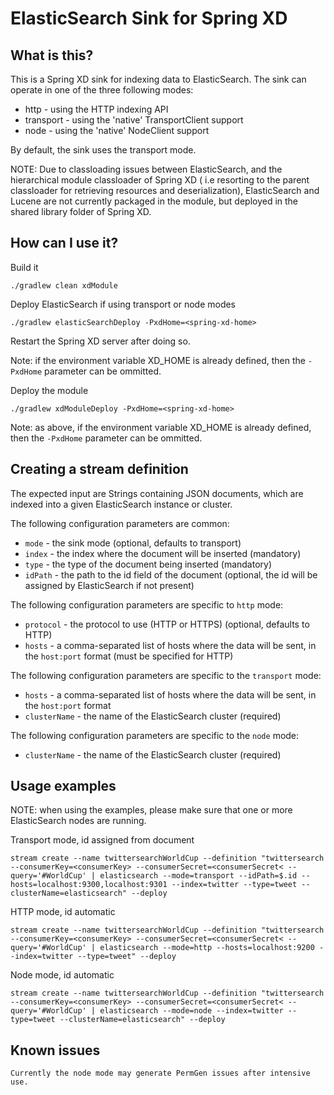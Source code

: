 ElasticSearch Sink for Spring XD
================================

What is this?
-------------

This is a Spring XD sink for indexing data to ElasticSearch. The sink can operate in one of the three following modes:

- http - using the HTTP indexing API
- transport - using the 'native' TransportClient support
- node - using the 'native' NodeClient support

By default, the sink uses the transport mode.

NOTE: Due to classloading issues between ElasticSearch, and the hierarchical module classloader of Spring XD (
i.e resorting to the parent classloader for retrieving resources and deserialization), ElasticSearch and Lucene 
are not currently packaged in the module, but deployed in the shared library folder of Spring XD.

How can I use it?
-----------------

Build it

    ./gradlew clean xdModule
    

Deploy ElasticSearch if using transport or node modes

    ./gradlew elasticSearchDeploy -PxdHome=<spring-xd-home>

Restart the Spring XD server after doing so.

Note: if the environment variable XD_HOME is already defined, then the `-PxdHome` parameter can be ommitted.

Deploy the module

    ./gradlew xdModuleDeploy -PxdHome=<spring-xd-home>
    
Note: as above, if the environment variable XD_HOME is already defined, then the `-PxdHome` parameter can be ommitted.

Creating a stream definition
----------------------------

The expected input are Strings containing JSON documents, which are indexed into a given ElasticSearch instance or cluster.

The following configuration parameters are common:

- `mode` - the sink mode (optional, defaults to transport)
- `index` - the index where the document will be inserted (mandatory)
- `type` - the type of the document being inserted (mandatory)
- `idPath` - the path to the id field of the document (optional, the id will be assigned by ElasticSearch if not present)

The following configuration parameters are specific to `http` mode:
- `protocol` - the protocol to use (HTTP or HTTPS) (optional, defaults to HTTP)
- `hosts` - a comma-separated list of hosts where the data will be sent, in the `host:port` format (must be specified for HTTP)

The following configuration parameters are specific to the `transport` mode:
- `hosts` - a comma-separated list of hosts where the data will be sent, in the `host:port` format
- `clusterName` - the name of the ElasticSearch cluster (required)

The following configuration parameters are specific to the `node` mode:
- `clusterName` - the name of the ElasticSearch cluster (required)

Usage examples
--------------

NOTE: when using the examples, please make sure that one or more ElasticSearch nodes are running.

Transport mode, id assigned from document

    stream create --name twittersearchWorldCup --definition "twittersearch --consumerKey=<consumerKey> --consumerSecret=<consumerSecret< --query='#WorldCup' | elasticsearch --mode=transport --idPath=$.id --hosts=localhost:9300,localhost:9301 --index=twitter --type=tweet --clusterName=elasticsearch" --deploy

HTTP mode, id automatic

    stream create --name twittersearchWorldCup --definition "twittersearch --consumerKey=<consumerKey> --consumerSecret=<consumerSecret< --query='#WorldCup' | elasticsearch --mode=http --hosts=localhost:9200 --index=twitter --type=tweet" --deploy
 
Node mode, id automatic   

    stream create --name twittersearchWorldCup --definition "twittersearch --consumerKey=<consumerKey> --consumerSecret=<consumerSecret< --query='#WorldCup' | elasticsearch --mode=node --index=twitter --type=tweet --clusterName=elasticsearch" --deploy
    
Known issues
------------

    Currently the node mode may generate PermGen issues after intensive use.
